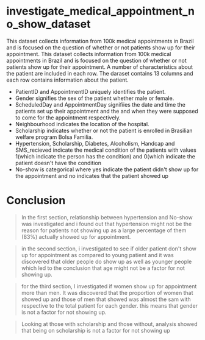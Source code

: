 # investigate_medical_appointment_no_show_dataset
This dataset collects information from 100k medical appointments in Brazil and is focused on the question of whether or not patients show up for their appointment.
This dataset collects information from 100k medical appointments in Brazil and is focused on the question of whether or not patients show up for their appointment. A number of characteristics about the patient are included in each row. The daraset contains 13 columns and each row contains information about the patient.

+ PatientID and AppointmentID uniquely identifies the patient.
+ Gender signifies the sex of the patient whether male or female.
+ ScheduledDay and AppointmentDay signifiies the date and time the patients set up their appointment and the and when they were supposed to come for the appointment respectively.
+ Neighbourhood indicates the location of the hospital.
+ Scholarship indicates whether or not the patient is enrolled in Brasilian welfare program Bolsa Familia.
+ Hypertension, Scholarship, Diabetes, Alcoholism, Handcap and SMS_recieved indicate the medical condition of the patients with values 1(which indicate the person has the condition) and 0(which indicate the patient doesn't have the condition
+ No-show is categorical where yes indicate the patient didn't show up for the appointment and no indicates that the patient showed up

<h1> Conclusion</h1>

> In the first section, relationship between hypertension and No-show was investigated and i found out that hypertension might not be the reason for patients not showing up as a large percentage of them (83%) actually showed up for appointment.

> in the second section, i investigated to see if older patient don't show up for appointment as compared to young patient and it was discovered that older people do show up as well as younger people which led to the conclusion that age might not be a factor for not showing up.

> for the third section, I investigated if women show up for appointment more than men. It was discovered that the proportion of women that showed up and those of men that showed was almost the sam with respective to the total patient for each gender. this means that gender is not a factor for not showing up.

> Looking at those with scholarship and those without, analysis showed that being on scholarship is not a factor for not showing up
